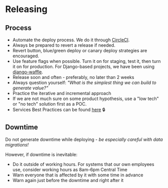 # Releasing

## Process
- Automate the deploy process. We do it through [CircleCI](https://app.circleci.com/pipelines/github/loadsmart).
- Always be prepared to revert a release if needed.
- Revert button, blue/green deploy or canary deploy strategies are encouraged.
- Use feature flags when possible. Turn it on for staging, test it, then turn it on for production. For Django-based projects, we have been using [django-waffle](https://github.com/django-waffle/django-waffle).
- Release soon and often - preferably, no later than 2 weeks
- Always question yourself: _"What is the simplest thing we can build to generate value?"_
- Practice the iterative and incremental approach
- If we are not much sure on some product hypothesis, use a "low tech" or "no tech" solution first as a POC.
- Services Best Practices can be found [here](https://loadsmart.atlassian.net/wiki/spaces/engineering/pages/48529412/Services+Best+Practices) 🔒

## Downtime
Do not generate downtime while deploying - _be especially careful with data migrations!_

However, if downtime is inevitable:
- Do it outside of working hours. For systems that our own employees use, consider working hours as 8am-6pm Central Time
- Warn everyone that is affected by it with some time in advance
- Warn again just before the downtime and right after it

<!-- prettier-ignore-start -->
<!-- start_toc -->

<!-- end_toc -->
<!-- prettier-ignore-end -->
